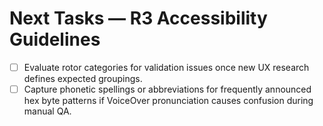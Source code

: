 # Next Tasks — R3 Accessibility Guidelines

- [ ] Evaluate rotor categories for validation issues once new UX research defines expected groupings.
- [ ] Capture phonetic spellings or abbreviations for frequently announced hex byte patterns if VoiceOver pronunciation causes confusion during manual QA.
